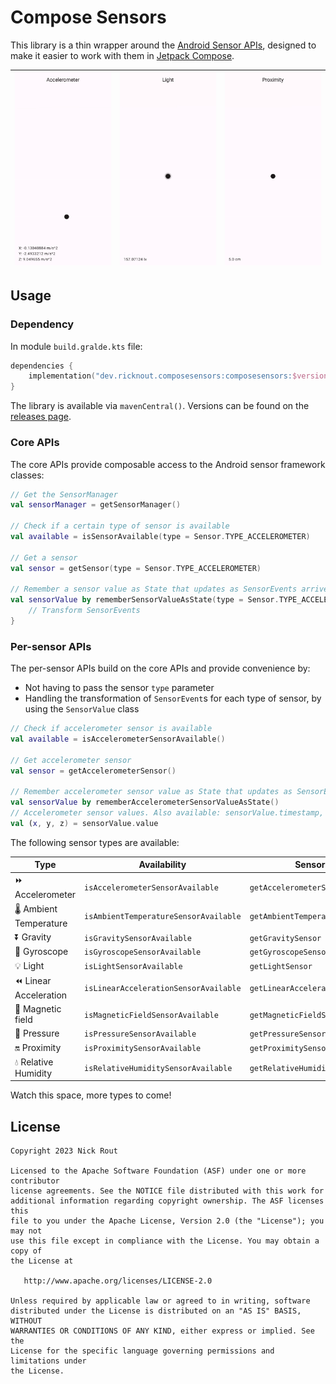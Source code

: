 # Compose Sensors

This library is a thin wrapper around the [Android Sensor APIs](https://developer.android.com/guide/topics/sensors/sensors_overview),
designed to make it easier to work with them in [Jetpack Compose](https://developer.android.com/jetpack/compose).

| ![Accelerometer](art/accelerometer.gif) | ![Light](art/light.gif) | ![Proximity](art/proximity.gif) |
|-----------------------------------------|-------------------------|---------------------------------|

## Usage

### Dependency

In module `build.gralde.kts` file:

```kotlin
dependencies {
    implementation("dev.ricknout.composesensors:composesensors:$version")
}
```

The library is available via `mavenCentral()`. Versions can be found on the [releases page](https://github.com/ricknout/compose-sensors/releases).

### Core APIs

The core APIs provide composable access to the Android sensor framework classes:

```kotlin
// Get the SensorManager
val sensorManager = getSensorManager()

// Check if a certain type of sensor is available
val available = isSensorAvailable(type = Sensor.TYPE_ACCELEROMETER)

// Get a sensor
val sensor = getSensor(type = Sensor.TYPE_ACCELEROMETER)

// Remember a sensor value as State that updates as SensorEvents arrive
val sensorValue by rememberSensorValueAsState(type = Sensor.TYPE_ACCELEROMETER) { event ->
    // Transform SensorEvents
}
```

### Per-sensor APIs

The per-sensor APIs build on the core APIs and provide convenience by:
* Not having to pass the sensor `type` parameter
* Handling the transformation of `SensorEvent`s for each type of sensor, by using the `SensorValue` class

```kotlin
// Check if accelerometer sensor is available
val available = isAccelerometerSensorAvailable()

// Get accelerometer sensor
val sensor = getAccelerometerSensor()

// Remember accelerometer sensor value as State that updates as SensorEvents arrive
val sensorValue by rememberAccelerometerSensorValueAsState()
// Accelerometer sensor values. Also available: sensorValue.timestamp, sensorValue.accuracy
val (x, y, z) = sensorValue.value
```

The following sensor types are available:

| Type                    | Availability                          | Sensor                        | Sensor value                                   |
|-------------------------|---------------------------------------|-------------------------------|------------------------------------------------|
| ⏩ Accelerometer         | `isAccelerometerSensorAvailable`      | `getAccelerometerSensor`      | `rememberAccelerometerSensorValueAsState`      |
| 🌡️ Ambient Temperature | `isAmbientTemperatureSensorAvailable` | `getAmbientTemperatureSensor` | `rememberAmbientTemperatureSensorValueAsState` |
| ⏬ Gravity               | `isGravitySensorAvailable`            | `getGravitySensor`            | `rememberGravitySensorValueAsState`            |
| 🔄 Gyroscope            | `isGyroscopeSensorAvailable`          | `getGyroscopeSensor`          | `rememberGyroscopeSensorValueAsState`          |
| 💡 Light                | `isLightSensorAvailable`              | `getLightSensor`              | `rememberLightSensorValueAsState`              |
| ⏪ Linear Acceleration   | `isLinearAccelerationSensorAvailable` | `getLinearAccelerationSensor` | `rememberLinearAccelerationSensorValueAsState` |
| 🧲 Magnetic field       | `isMagneticFieldSensorAvailable`      | `getMagneticFieldSensor`      | `rememberMagneticFieldSensorValueAsState`      |
| 💨 Pressure             | `isPressureSensorAvailable`           | `getPressureSensor`           | `rememberPressureSensorValueAsState`           |
| 🔛 Proximity            | `isProximitySensorAvailable`          | `getProximitySensor`          | `rememberProximitySensorValueAsState`          |
| 💧 Relative Humidity    | `isRelativeHumiditySensorAvailable`   | `getRelativeHumiditySensor`   | `rememberRelativeHumiditySensorValueAsState`   |

Watch this space, more types to come!

## License

```
Copyright 2023 Nick Rout

Licensed to the Apache Software Foundation (ASF) under one or more contributor
license agreements. See the NOTICE file distributed with this work for
additional information regarding copyright ownership. The ASF licenses this
file to you under the Apache License, Version 2.0 (the "License"); you may not
use this file except in compliance with the License. You may obtain a copy of
the License at

   http://www.apache.org/licenses/LICENSE-2.0

Unless required by applicable law or agreed to in writing, software
distributed under the License is distributed on an "AS IS" BASIS, WITHOUT
WARRANTIES OR CONDITIONS OF ANY KIND, either express or implied. See the
License for the specific language governing permissions and limitations under
the License.
```
